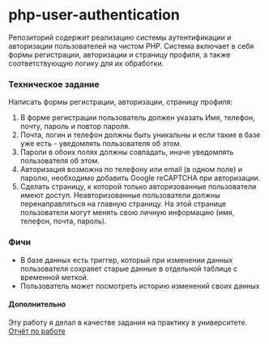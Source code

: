 # php-user-authentication
Репозиторий содержит реализацию системы аутентификации и авторизации пользователей на чистом PHP. Система включает в себя формы регистрации, авторизации и страницу профиля, а также соответствующую логику для их обработки.

### Техническое задание
Написать формы регистрации, авторизации, страницу профиля:
1. В форме регистрации пользователь должен указать Имя, телефон, почту, пароль и повтор пароля.
2. Почта, логин  и телефон должны быть уникальны и если такие в базе уже есть - уведомлять пользователя об этом.
3. Пароли в обоих полях должны совпадать, иначе уведомлять пользователя об этом.
4. Авторизация возможна по телефону или email (в одном поле) и паролю, необходимо добавить Google reCAPTCHA при авторизации.
5. Сделать страницу, к которой только авторизованные пользователи имеют доступ. Неавторизованные пользователи должны перенаправляться на главную страницу. На этой странице пользователи могут менять свою личную информацию (имя, телефон, почта, пароль).

### Фичи
- В базе данных есть триггер, который при изменении данных пользователя сохраяет старые данные в отдельной таблице с временной меткой. 
- Пользователь может посмотреть историю изменений своих данных

#### Дополнительно
Эту работу я делал в качестве задания на практику в университете. [Отчёт по работе](docs/Отчёт_ШегелайВМ_ПИ-201(1))
